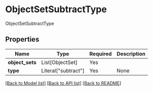 # ObjectSetSubtractType

ObjectSetSubtractType

## Properties
| Name | Type | Required | Description |
| ------------ | ------------- | ------------- | ------------- |
**object_sets** | List[ObjectSet] | Yes |  |
**type** | Literal["subtract"] | Yes | None |


[[Back to Model list]](../../../README.md#models-v1-link) [[Back to API list]](../../../README.md#documentation-for-api-endpoints) [[Back to README]](../../../README.md)
